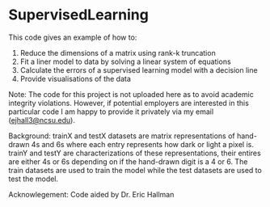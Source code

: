 # SupervisedLearning

This code gives an example of how to:

1. Reduce the dimensions of a matrix using rank-k truncation
2. Fit a liner model to data by solving a linear system of equations
3. Calculate the errors of a supervised learning model with a decision line
4. Provide visualisations of the data

Note: The code for this project is not uploaded here as to avoid academic integrity violations. However, if potential employers are interested in this particular code I am happy to provide it privately via my email (ejhall3@ncsu.edu).

Background: trainX and testX datasets are matrix representations of hand-drawn 4s and 6s where each entry represents how dark or light a pixel is. trainY and testY are characterizations of these representations, their entires are either 4s or 6s depending on if the hand-drawn digit is a 4 or 6. The train datasets are used to train the model while the test datasets are used to test the model.

Acknowlegement: Code aided by Dr. Eric Hallman
